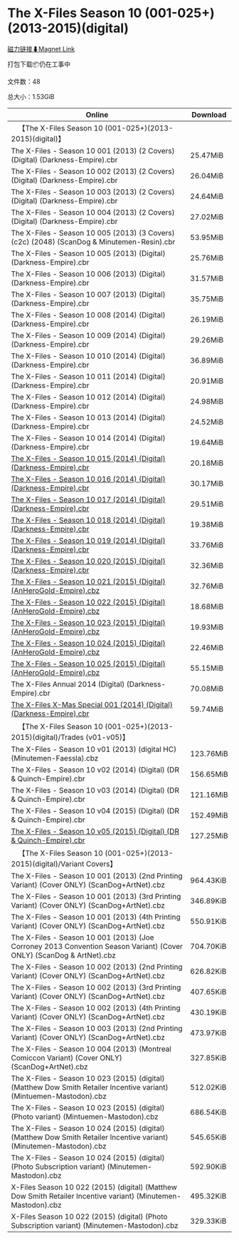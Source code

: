 # The X-Files Season 10 (001-025+)(2013-2015)(digital)

[磁力链接⬇Magnet Link](magnet:?xt=urn:btih:abcca5739c0eb87c7039e3cad9c5ffc0aecbe788&dn=The%20X-Files%20Season%2010%20%28001-025%2B%29%282013-2015%29%28digital%29)

打包下载📦仍在工事中

文件数：48

总大小：1.53GiB

Online | Download
--- | ---
&emsp;【The X-Files Season 10 (001-025+)(2013-2015)(digital)】 | 
The X-Files - Season 10 001 (2013) (2 Covers) (Digital) (Darkness-Empire).cbr | 25.47MiB
The X-Files - Season 10 002 (2013) (2 Covers) (Digital) (Darkness-Empire).cbr | 26.04MiB
The X-Files - Season 10 003 (2013) (2 Covers) (Digital) (Darkness-Empire).cbr | 24.64MiB
The X-Files - Season 10 004 (2013) (2 Covers) (Digital) (Darkness-Empire).cbr | 27.02MiB
The X-Files - Season 10 005 (2013) (3 Covers) (c2c) (2048) (ScanDog & Minutemen-Resin).cbr | 53.95MiB
The X-Files - Season 10 005 (2013) (Digital) (Darkness-Empire).cbr | 25.76MiB
The X-Files - Season 10 006 (2013) (Digital) (Darkness-Empire).cbr | 31.57MiB
The X-Files - Season 10 007 (2013) (Digital) (Darkness-Empire).cbr | 35.75MiB
The X-Files - Season 10 008 (2014) (Digital) (Darkness-Empire).cbr | 26.19MiB
The X-Files - Season 10 009 (2014) (Digital) (Darkness-Empire).cbr | 29.26MiB
The X-Files - Season 10 010 (2014) (Digital) (Darkness-Empire).cbr | 36.89MiB
The X-Files - Season 10 011 (2014) (Digital) (Darkness-Empire).cbr | 20.91MiB
The X-Files - Season 10 012 (2014) (Digital) (Darkness-Empire).cbr | 24.98MiB
The X-Files - Season 10 013 (2014) (Digital) (Darkness-Empire).cbr | 24.52MiB
The X-Files - Season 10 014 (2014) (Digital) (Darkness-Empire).cbr | 19.64MiB
[The X-Files - Season 10 015 (2014) (Digital) (Darkness-Empire).cbr](https://github.com/alicewish/markdown/blob/master/comic/X-Files-Season-10-015-2014-Digital-Darkness-Empire-cbr.md) | 20.18MiB
[The X-Files - Season 10 016 (2014) (Digital) (Darkness-Empire).cbr](https://github.com/alicewish/markdown/blob/master/comic/X-Files-Season-10-016-2014-Digital-Darkness-Empire-cbr.md) | 30.17MiB
[The X-Files - Season 10 017 (2014) (Digital) (Darkness-Empire).cbr](https://github.com/alicewish/markdown/blob/master/comic/X-Files-Season-10-017-2014-Digital-Darkness-Empire-cbr.md) | 29.51MiB
[The X-Files - Season 10 018 (2014) (Digital) (Darkness-Empire).cbr](https://github.com/alicewish/markdown/blob/master/comic/X-Files-Season-10-018-2014-Digital-Darkness-Empire-cbr.md) | 19.38MiB
[The X-Files - Season 10 019 (2014) (Digital) (Darkness-Empire).cbr](https://github.com/alicewish/markdown/blob/master/comic/X-Files-Season-10-019-2014-Digital-Darkness-Empire-cbr.md) | 33.76MiB
[The X-Files - Season 10 020 (2015) (Digital) (Darkness-Empire).cbr](https://github.com/alicewish/markdown/blob/master/comic/X-Files-Season-10-020-2015-Digital-Darkness-Empire-cbr.md) | 32.36MiB
[The X-Files - Season 10 021 (2015) (Digital) (AnHeroGold-Empire).cbz](https://github.com/alicewish/markdown/blob/master/comic/X-Files-Season-10-021-2015-Digital-AnHeroGold-Empire-cbz.md) | 32.76MiB
[The X-Files - Season 10 022 (2015) (Digital) (AnHeroGold-Empire).cbz](https://github.com/alicewish/markdown/blob/master/comic/X-Files-Season-10-022-2015-Digital-AnHeroGold-Empire-cbz.md) | 18.68MiB
[The X-Files - Season 10 023 (2015) (Digital) (AnHeroGold-Empire).cbz](https://github.com/alicewish/markdown/blob/master/comic/X-Files-Season-10-023-2015-Digital-AnHeroGold-Empire-cbz.md) | 19.93MiB
[The X-Files - Season 10 024 (2015) (Digital) (AnHeroGold-Empire).cbz](https://github.com/alicewish/markdown/blob/master/comic/X-Files-Season-10-024-2015-Digital-AnHeroGold-Empire-cbz.md) | 22.46MiB
[The X-Files - Season 10 025 (2015) (Digital) (AnHeroGold-Empire).cbz](https://github.com/alicewish/markdown/blob/master/comic/X-Files-Season-10-025-2015-Digital-AnHeroGold-Empire-cbz.md) | 55.15MiB
The X-Files Annual 2014 (Digital) (Darkness-Empire).cbr | 70.08MiB
[The X-Files X-Mas Special 001 (2014) (Digital) (Darkness-Empire).cbr](https://github.com/alicewish/markdown/blob/master/comic/X-Files-X-Mas-Special-001-2014-Digital-Darkness-Empire-cbr.md) | 59.74MiB
&emsp;【The X-Files Season 10 (001-025+)(2013-2015)(digital)/Trades (v01-v05)】 | 
The X-Files - Season 10 v01 (2013) (digital HC) (Minutemen-Faessla).cbz | 123.76MiB
The X-Files - Season 10 v02 (2014) (Digital) (DR & Quinch-Empire).cbr | 156.65MiB
The X-Files - Season 10 v03 (2014) (Digital) (DR & Quinch-Empire).cbr | 121.16MiB
The X-Files - Season 10 v04 (2015) (Digital) (DR & Quinch-Empire).cbr | 152.49MiB
[The X-Files - Season 10 v05 (2015) (Digital) (DR & Quinch-Empire).cbr](https://github.com/alicewish/markdown/blob/master/comic/X-Files-Season-10-v05-2015-Digital-DR-Quinch-Empire-cbr.md) | 127.25MiB
&emsp;【The X-Files Season 10 (001-025+)(2013-2015)(digital)/Variant Covers】 | 
The X-Files - Season 10 001 (2013) (2nd Printing Variant) (Cover ONLY) (ScanDog+ArtNet).cbz | 964.43KiB
The X-Files - Season 10 001 (2013) (3rd Printing Variant) (Cover ONLY) (ScanDog+ArtNet).cbz | 346.89KiB
The X-Files - Season 10 001 (2013) (4th Printing Variant) (Cover ONLY) (ScanDog+ArtNet).cbz | 550.91KiB
The X-Files - Season 10 001 (2013) (Joe Corroney 2013 Convention Season Variant) (Cover ONLY) (ScanDog & ArtNet).cbz | 704.70KiB
The X-Files - Season 10 002 (2013) (2nd Printing Variant) (Cover ONLY) (ScanDog+ArtNet).cbz | 626.82KiB
The X-Files - Season 10 002 (2013) (3rd Printing Variant) (Cover ONLY) (ScanDog+ArtNet).cbz | 407.65KiB
The X-Files - Season 10 002 (2013) (4th Printing Variant) (Cover ONLY) (ScanDog+ArtNet).cbz | 430.19KiB
The X-Files - Season 10 003 (2013) (2nd Printing Variant) (Cover ONLY) (ScanDog+ArtNet).cbz | 473.97KiB
The X-Files - Season 10 004 (2013) (Montreal Comiccon Variant) (Cover ONLY) (ScanDog+ArtNet).cbz | 327.85KiB
The X-Files - Season 10 023 (2015) (digital) (Matthew Dow Smith Retailer Incentive variant) (Mintuemen-Mastodon).cbz | 512.02KiB
The X-Files - Season 10 023 (2015) (digital) (Photo variant) (Mintuemen-Mastodon).cbz | 686.54KiB
The X-Files - Season 10 024 (2015) (digital) (Matthew Dow Smith Retailer Incentive variant) (Minutemen-Mastodon).cbz | 545.65KiB
The X-Files - Season 10 024 (2015) (digital) (Photo Subscription variant) (Minutemen-Mastodon).cbz | 592.90KiB
X-Files Season 10 022 (2015) (digital) (Matthew Dow Smith Retailer Incentive variant) (Minutemen-Mastodon).cbz | 495.32KiB
X-Files Season 10 022 (2015) (digital) (Photo Subscription variant) (Minutemen-Mastodon).cbz | 329.33KiB